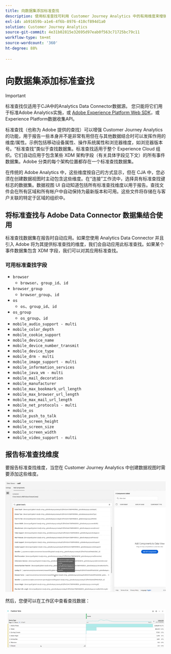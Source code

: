 ```yaml
---
title: 向数据集添加标准查找
description: 使用标准查找可利用 Customer Journey Analytics 中的有用维度来增强报告。
exl-id: ab91659b-a1e6-4f6b-8976-410cf894d1a0
solution: Customer Journey Analytics
source-git-commit: 4e31b02815e32695d97eab0f563c71725bc79c11
workflow-type: tm+mt
source-wordcount: '360'
ht-degree: 88%

---
```


# 向数据集添加标准查找

>[!IMPORTANT]
>标准查找仅适用于CJA中的Analytics Data Connector数据源。 您只能将它们用于标准Adobe Analytics实施，或 [Adobe Experience Platform Web SDK](https://experienceleague.adobe.com/docs/experience-platform/edge/home.html)，或Experience Platform数据收集API。

标准查找（也称为 Adobe 提供的查找）可以增强 Customer Journey Analytics 的功能，用于报告一些本身并不是非常有用但在与其他数据结合时可以发挥作用的维度/属性。示例包括移动设备属性、操作系统属性和浏览器维度，如浏览器版本号。“标准查找”类似于查找数据集。标准查找适用于整个 Experience Cloud 组织。它们自动应用于包含某些 XDM 架构字段（有关具体字段见下文）的所有事件数据集。Adobe 分类的每个架构位置都存在一个标准查找数据集。

在传统的 Adobe Analytics 中，这些维度按自己的方式显示，但在 CJA 中，您必须在创建数据视图时主动包含这些维度。在“连接”工作流中，选择具有标准查找键标志的数据集。数据视图 UI 自动知道包括所有标准查找维度以用于报告。查找文件会在所有区域和所有帐户中自动保持为最新版本和可用。这些文件将存储在与客户关联的特定于区域的组织中。

## 将标准查找与 Adobe Data Connector 数据集结合使用

标准查找数据集在报告时自动应用。如果您使用 Analytics Data Connector 并且引入 Adobe 将为其提供标准查找的维度，我们会自动应用此标准查找。如果某个事件数据集包含 XDM 字段，我们可以对其应用标准查找。

### 可用标准查找字段

* `browser`
   * `browser`、`group_id`、`id`
* `browser_group`
   * `browser_group`、`id`
* `os`
   * `os`、`group_id`、`id`
* `os_group`
   * `os_group`、`id`
* `mobile_audio_support - multi`
* `mobile_color_depth`
* `mobile_cookie_support`
* `mobile_device_name`
* `mobile_device_number_transmit`
* `mobile_device_type`
* `mobile_drm - multi`
* `mobile_image_support - multi`
* `mobile_information_services`
* `mobile_java_vm - multi`
* `mobile_mail_decoration`
* `mobile_manufacturer`
* `mobile_max_bookmark_url_length`
* `mobile_max_browser_url_length`
* `mobile_max_mail_url_length`
* `mobile_net_protocols - multi`
* `mobile_os`
* `mobile_push_to_talk`
* `mobile_screen_height`
* `mobile_screen_size`
* `mobile_screen_width`
* `mobile_video_support - multi`

## 报告标准查找维度

要报告标准查找维度，当您在 Customer Journey Analytics 中创建数据视图时需要添加这些维度。

![](assets/global-lookup.png)

然后，您便可以在工作区中查看查找数据：

![](assets/gl-reporting.png)
